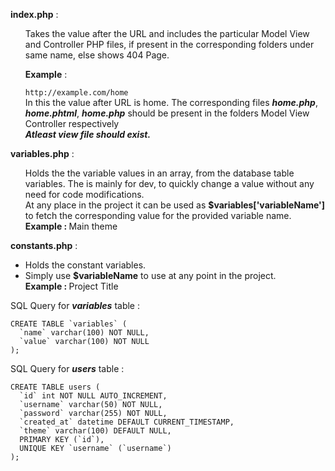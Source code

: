 **index.php** : <br>
<ul>
<p>
Takes the value after the URL and includes the particular Model View and Controller PHP files, if present in the corresponding folders under same name, else shows 404 Page.</p>

**Example** : <p>
```http://example.com/home```
<br>
In this the value after URL is home. The corresponding files ***home.php***, ***home.phtml***, ***home.php*** should be present in the folders Model View Controller respectively
<br> 
***Atleast view file should exist.*** 
</p>
</ul>

**variables.php** :
<p>
<ul>
Holds the the variable values in an array, from the database table variables. The is mainly for dev, to quickly change a value without any need for code modifications. <br> At any place in the project it can be used as <b> $variables['variableName'] </b> to fetch the corresponding value for the provided variable name.
<br> <b> Example : </b> Main theme
</ul>
</p>

**constants.php** :
<p><ul>
<li>
Holds the constant variables.
</li>
<li>
Simply use <b> $variableName</b> to use at any point in the project.
<br> <b> Example : </b> Project Title
</ul>
</p>

SQL Query for ***variables*** table :

```
CREATE TABLE `variables` (
  `name` varchar(100) NOT NULL,
  `value` varchar(100) NOT NULL
);
```

SQL Query for ***users*** table :

```
CREATE TABLE users (
  `id` int NOT NULL AUTO_INCREMENT,
  `username` varchar(50) NOT NULL,
  `password` varchar(255) NOT NULL,
  `created_at` datetime DEFAULT CURRENT_TIMESTAMP,
  `theme` varchar(100) DEFAULT NULL,
  PRIMARY KEY (`id`),
  UNIQUE KEY `username` (`username`)
);
```
